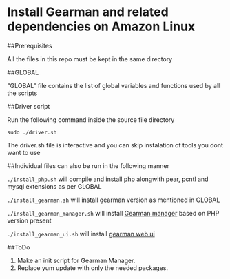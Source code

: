 # Install Gearman and related dependencies on Amazon Linux

##Prerequisites

All the files in this repo must be kept in the same directory

##GLOBAL

"GLOBAL" file contains the list of global variables and functions used by all the scripts

##Driver script

Run the following command inside the source file directory

`sudo ./driver.sh`

The driver.sh file is interactive and you can skip instalation of tools you dont want to use

##Individual files can also be run in the following manner

`./install_php.sh` will compile and install php alongwith pear, pcntl and mysql extensions as per GLOBAL

`./install_gearman.sh` will install gearman version as mentioned in GLOBAL

`./install_gearman_manager.sh` will install [Gearman manager](https://github.com/brianlmoon/GearmanManager) based on PHP version present

`./install_gearman_ui.sh` will install [gearman web ui](http://gaspaio.github.io/gearmanui/)

##ToDo

1. Make an init script for Gearman Manager.
2. Replace yum update with only the needed packages.
